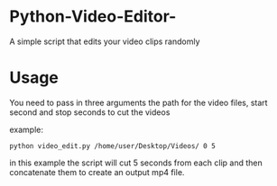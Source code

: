 # Python-Video-Editor-
A simple script that edits your video clips randomly

# Usage
You need to pass in three arguments the path for the video files,
start second and stop seconds to cut the videos

example:
```
python video_edit.py /home/user/Desktop/Videos/ 0 5
```
in this example the script will cut 5 seconds from each clip and 
then concatenate them to create an output mp4 file.
